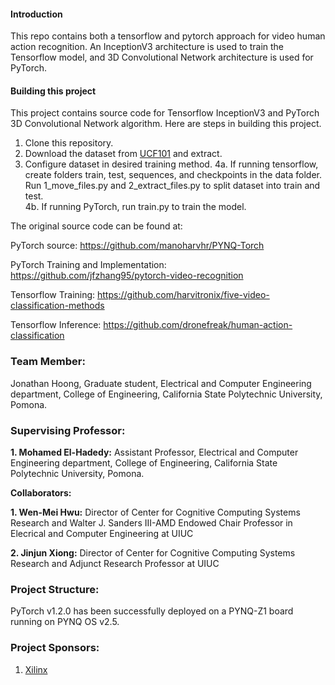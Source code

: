 #### Introduction
This repo contains both a tensorflow and pytorch approach for video human action recognition.  An InceptionV3 architecture is used to train the Tensorflow model, and 3D Convolutional Network architecture is used for PyTorch.

#### Building this project

This project contains source code for Tensorflow InceptionV3 and PyTorch 3D Convolutional Network algorithm. Here are steps in building this project.

1. Clone this repository.
2. Download the dataset from [UCF101](http://crcv.ucf.edu/data/UCF101/UCF101.rar) and extract.
3. Configure dataset in desired training method.
4a. If running tensorflow, create folders train, test, sequences, and checkpoints in the data folder. Run 1_move_files.py and 2_extract_files.py to split dataset into train and test.  
4b. If running PyTorch, run train.py to train the model. 

The original source code can be found at: 

PyTorch source: https://github.com/manoharvhr/PYNQ-Torch

PyTorch Training and Implementation: https://github.com/jfzhang95/pytorch-video-recognition

Tensorflow Training: https://github.com/harvitronix/five-video-classification-methods

Tensorflow Inference: https://github.com/dronefreak/human-action-classification


### Team Member:

Jonathan Hoong, Graduate student, Electrical and Computer Engineering department, College of Engineering, California State Polytechnic University, Pomona.

### Supervising Professor: 

**1. Mohamed El-Hadedy:** Assistant Professor, Electrical and Computer Engineering department, College of Engineering, California State Polytechnic University, Pomona.

**Collaborators:**

**1. Wen-Mei Hwu:**  Director of Center for Cognitive Computing Systems Research and Walter J. Sanders III-AMD Endowed Chair Professor in Elecrical and Computer Engineering at UIUC 

**2. Jinjun Xiong:** Director of Center for Cognitive Computing Systems Research and Adjunct Research Professor at UIUC  


### Project Structure:
PyTorch v1.2.0 has been successfully deployed on a PYNQ-Z1 board running on PYNQ OS v2.5. 

### Project Sponsors:

1. [Xilinx](https://www.xilinx.com/)
